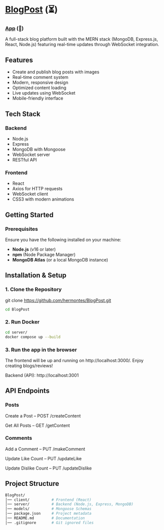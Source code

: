 # [BlogPost](http://review-fest-frontend-app.s3-website-us-east-1.amazonaws.com/) (⏳)
### [App](http://review-fest-frontend-app.s3-website-us-east-1.amazonaws.com/) (🔗)

A full-stack blog platform built with the MERN stack (MongoDB, Express.js, React, Node.js) featuring real-time updates through WebSocket integration.

## Features

- Create and publish blog posts with images
- Real-time comment system
- Modern, responsive design
- Optimized content loading
- Live updates using WebSocket
- Mobile-friendly interface

## Tech Stack

### Backend
- Node.js
- Express
- MongoDB with Mongoose
- WebSocket server
- RESTful API

### Frontend
- React
- Axios for HTTP requests
- WebSocket client
- CSS3 with modern animations

## Getting Started

### Prerequisites  
Ensure you have the following installed on your machine:  
- **Node.js** (v16 or later)  
- **npm** (Node Package Manager)  
- **MongoDB Atlas** (or a local MongoDB instance)  

## Installation & Setup  

### 1. Clone the Repository  

git clone https://github.com/hermontes/BlogPost.git
```bash
cd BlogPost
```

### 2. Run Docker

```bash
cd server/
docker compose up --build
```

### 3. Run the app in the browser

The frontend will be up and running on http://localhost:3000/. Enjoy creating blogs/reviews!

Backend (API): http://localhost:3001

## API Endpoints
### Posts
Create a Post – POST /createContent

Get All Posts – GET /getContent
### Comments
Add a Comment – PUT /makeComment

Update Like Count – PUT /updateLike

Update Dislike Count – PUT /updateDislike

## Project Structure

```bash
BlogPost/
│── client/          # Frontend (React)
│── server/          # Backend (Node.js, Express, MongoDB)
│── models/          # Mongoose Schemas
│── package.json     # Project metadata
│── README.md        # Documentation
│── .gitignore       # Git ignored files
```

